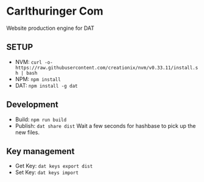 # Carlthuringer Com
Website production engine for DAT

## SETUP
* NVM: `curl -o- https://raw.githubusercontent.com/creationix/nvm/v0.33.11/install.sh | bash`
* NPM: `npm install`
* DAT: `npm install -g dat`

## Development
* Build: `npm run build`
* Publish: `dat share dist`
  Wait a few seconds for hashbase to pick up the new files.

## Key management
* Get Key: `dat keys export dist`
* Set Key: `dat keys import`
